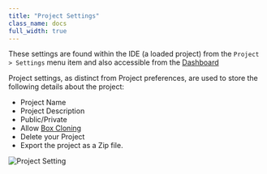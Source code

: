 ```yaml
---
title: "Project Settings"
class_name: docs
full_width: true
---
```


These settings are found within the IDE (a loaded project) from the `Project > Settings` menu item and also accessible from the [Dashboard](/docs/console)

Project settings, as distinct from Project preferences, are used to store the following details about the project:

- Project Name
- Project Description
- Public/Private
- Allow [Box Cloning](/docs/boxes/clone)
- Delete your Project
- Export the project as a Zip file.

![Project Setting](/img/docs/project-settings.png)




